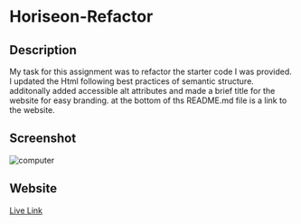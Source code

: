# Horiseon-Refactor

## Description 
My task for this assignment was to refactor the starter code I was provided. I updated the Html following best practices of semantic structure. additonally added accessible alt attributes and made a brief title for the website for easy branding. at the bottom of ths README.md file is a link to the website.

## Screenshot
![computer](./assets/images/online-reputation-management.jpg)

## Website
[Live Link](https://pvon11.github.io/Horiseon-Refactor/)
